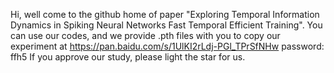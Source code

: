 Hi, well come to the github home of paper "Exploring Temporal Information Dynamics in Spiking Neural Networks Fast Temporal Efficient Training". You can use our codes, and we provide .pth files with you to copy our experiment at https://pan.baidu.com/s/1UlKI2rLdj-PGl_TPrSfNHw   password: ffh5 
If you approve our study, please light the star for us.
